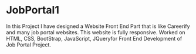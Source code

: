 # JobPortal1
In this Project I have designed a Website Front End Part that is like Careerify and many job portal websites. This website is fully responsive. Worked on HTML, CSS, BootStrap, JavaScript, JQueryfor Front End Development of Job Portal Project.

